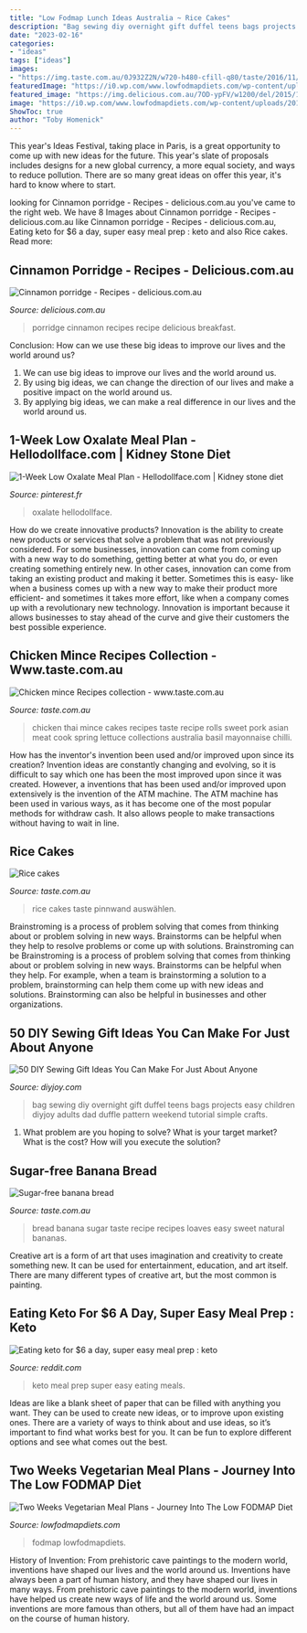 ```yaml
---
title: "Low Fodmap Lunch Ideas Australia ~ Rice Cakes"
description: "Bag sewing diy overnight gift duffel teens bags projects easy children diyjoy adults dad duffle pattern weekend tutorial simple crafts"
date: "2023-02-16"
categories:
- "ideas"
tags: ["ideas"]
images:
- "https://img.taste.com.au/0J932Z2N/w720-h480-cfill-q80/taste/2016/11/sugar-free-banana-bread-103403-1.jpeg"
featuredImage: "https://i0.wp.com/www.lowfodmapdiets.com/wp-content/uploads/2016/03/Two-Weeks-Vegetarian-Meal-Plans.jpg?ssl=1"
featured_image: "https://img.delicious.com.au/7OD-ypFV/w1200/del/2015/10/cinnamon-porridge-10676-1.jpg"
image: "https://i0.wp.com/www.lowfodmapdiets.com/wp-content/uploads/2016/03/Two-Weeks-Vegetarian-Meal-Plans.jpg?ssl=1"
ShowToc: true
author: "Toby Homenick"
---
```



This year's Ideas Festival, taking place in Paris, is a great opportunity to come up with new ideas for the future. This year's slate of proposals includes designs for a new global currency, a more equal society, and ways to reduce pollution. There are so many great ideas on offer this year, it's hard to know where to start.

	

		
looking for Cinnamon porridge - Recipes - delicious.com.au you've came to the right web. We have 8 Images about Cinnamon porridge - Recipes - delicious.com.au like Cinnamon porridge - Recipes - delicious.com.au, Eating keto for $6 a day, super easy meal prep : keto and also Rice cakes. Read more:
		
    
## Cinnamon Porridge - Recipes - Delicious.com.au

<img loading=lazy src="https://img.delicious.com.au/7OD-ypFV/w1200/del/2015/10/cinnamon-porridge-10676-1.jpg" onerror="this.onerror=null;this.src='https://tse4.mm.bing.net/th?id=OIP.pXHxVwVmpwNqfQCGDR992QHaE8&amp;pid=15.1';" alt="Cinnamon porridge - Recipes - delicious.com.au">

_Source: delicious.com.au_

>porridge cinnamon recipes recipe delicious breakfast. 

	

Conclusion: How can we use these big ideas to improve our lives and the world around us?
1. We can use big ideas to improve our lives and the world around us. 
2. By using big ideas, we can change the direction of our lives and make a positive impact on the world around us. 
3. By applying big ideas, we can make a real difference in our lives and the world around us.

    
## 1-Week Low Oxalate Meal Plan - Hellodollface.com | Kidney Stone Diet

<img loading=lazy src="https://i.pinimg.com/originals/5c/d5/68/5cd5688c6e82c9c60290a7cd7772d4c3.jpg" onerror="this.onerror=null;this.src='https://tse1.mm.bing.net/th?id=OIP.P8Axe6J-e-bzqz8vpr0MWwHaLH&amp;pid=15.1';" alt="1-Week Low Oxalate Meal Plan - Hellodollface.com | Kidney stone diet">

_Source: pinterest.fr_

>oxalate hellodollface. 

	

How do we create innovative products?
Innovation is the ability to create new products or services that solve a problem that was not previously considered. For some businesses, innovation can come from coming up with a new way to do something, getting better at what you do, or even creating something entirely new. In other cases, innovation can come from taking an existing product and making it better. Sometimes this is easy- like when a business comes up with a new way to make their product more efficient- and sometimes it takes more effort, like when a company comes up with a revolutionary new technology. Innovation is important because it allows businesses to stay ahead of the curve and give their customers the best possible experience.

    
## Chicken Mince Recipes Collection - Www.taste.com.au

<img loading=lazy src="http://www.taste.com.au/images/collections/37247_l08271414.jpg" onerror="this.onerror=null;this.src='https://tse4.mm.bing.net/th?id=OIP.ktsLsPFUBsBLCsttFDHaggHaE7&amp;pid=15.1';" alt="Chicken mince Recipes collection - www.taste.com.au">

_Source: taste.com.au_

>chicken thai mince cakes recipes taste recipe rolls sweet pork asian meat cook spring lettuce collections australia basil mayonnaise chilli. 

	

How has the inventor's invention been used and/or improved upon since its creation?
Invention ideas are constantly changing and evolving, so it is difficult to say which one has been the most improved upon since it was created. However, a inventions that has been used and/or improved upon extensively is the invention of the ATM machine. The ATM machine has been used in various ways, as it has become one of the most popular methods for withdraw cash. It also allows people to make transactions without having to wait in line.

    
## Rice Cakes

<img loading=lazy src="https://img.taste.com.au/-ZwcprXw/w1200-h630-cfill/taste/2016/11/rice-cakes-2699-1.jpeg" onerror="this.onerror=null;this.src='https://tse2.mm.bing.net/th?id=OIP.d1z6R22VZB0iAK_nxx5yCQHaD4&amp;pid=15.1';" alt="Rice cakes">

_Source: taste.com.au_

>rice cakes taste pinnwand auswählen. 

	

Brainstroming is a process of problem solving that comes from thinking about or problem solving in new ways. Brainstorms can be helpful when they help to resolve problems or come up with solutions. Brainstroming can be
Brainstroming is a process of problem solving that comes from thinking about or problem solving in new ways. Brainstorms can be helpful when they help. For example, when a team is brainstorming a solution to a problem, brainstorming can help them come up with new ideas and solutions. Brainstorming can also be helpful in businesses and other organizations.

    
## 50 DIY Sewing Gift Ideas You Can Make For Just About Anyone

<img loading=lazy src="http://diyjoy.com/wp-content/uploads/2016/03/Overnight-Duffel-Bag.jpg" onerror="this.onerror=null;this.src='https://tse3.mm.bing.net/th?id=OIP.OhWxZVi55X-8R3nJe-hkjgHaMI&amp;pid=15.1';" alt="50 DIY Sewing Gift Ideas You Can Make For Just About Anyone">

_Source: diyjoy.com_

>bag sewing diy overnight gift duffel teens bags projects easy children diyjoy adults dad duffle pattern weekend tutorial simple crafts. 

	

1. What problem are you hoping to solve? What is your target market? What is the cost? How will you execute the solution?

    
## Sugar-free Banana Bread

<img loading=lazy src="https://img.taste.com.au/0J932Z2N/w720-h480-cfill-q80/taste/2016/11/sugar-free-banana-bread-103403-1.jpeg" onerror="this.onerror=null;this.src='https://tse2.mm.bing.net/th?id=OIP.0Uq636HlAe-FuHBnVcxY7AHaE8&amp;pid=15.1';" alt="Sugar-free banana bread">

_Source: taste.com.au_

>bread banana sugar taste recipe recipes loaves easy sweet natural bananas. 

	

Creative art is a form of art that uses imagination and creativity to create something new. It can be used for entertainment, education, and art itself. There are many different types of creative art, but the most common is painting.

    
## Eating Keto For $6 A Day, Super Easy Meal Prep : Keto

<img loading=lazy src="https://external-preview.redd.it/on6aBm9F3ipiMaHXnpegbPsiOkb7pc_buLSNsr-FcSI.jpg?auto=webp&amp;s=16bbc4aa3fc1144c23c0d56cfc5c5b914487e9d9" onerror="this.onerror=null;this.src='https://tse3.mm.bing.net/th?id=OIP.35UxRBMT0LbP7a_XJ89i-gHaJ4&amp;pid=15.1';" alt="Eating keto for $6 a day, super easy meal prep : keto">

_Source: reddit.com_

>keto meal prep super easy eating meals. 

	

Ideas are like a blank sheet of paper that can be filled with anything you want. They can be used to create new ideas, or to improve upon existing ones. There are a variety of ways to think about and use ideas, so it’s important to find what works best for you. It can be fun to explore different options and see what comes out the best.

    
## Two Weeks Vegetarian Meal Plans - Journey Into The Low FODMAP Diet

<img loading=lazy src="https://i0.wp.com/www.lowfodmapdiets.com/wp-content/uploads/2016/03/Two-Weeks-Vegetarian-Meal-Plans.jpg?ssl=1" onerror="this.onerror=null;this.src='https://tse1.mm.bing.net/th?id=OIP.2G3Zji1txKi20T2U_cTHKgHaFT&amp;pid=15.1';" alt="Two Weeks Vegetarian Meal Plans - Journey Into The Low FODMAP Diet">

_Source: lowfodmapdiets.com_

>fodmap lowfodmapdiets. 

	

History of Invention: From prehistoric cave paintings to the modern world, inventions have shaped our lives and the world around us.
Inventions have always been a part of human history, and they have shaped our lives in many ways. From prehistoric cave paintings to the modern world, inventions have helped us create new ways of life and the world around us. Some inventions are more famous than others, but all of them have had an impact on the course of human history.


